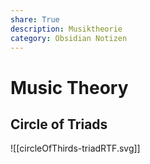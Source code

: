 ```yaml
---
share: True
description: Musiktheorie
category: Obsidian Notizen
---
```

# Music Theory

## Circle of Triads
![[circleOfThirds-triadRTF.svg]]